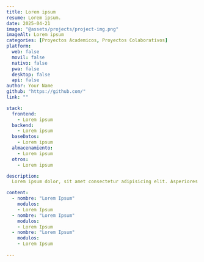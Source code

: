 ```yaml
---
title: Lorem ipsum
resume: Lorem ipsum.
date: 2025-04-21
image: "@assets/projects/project-img.png"
imageAlt: Lorem ipsum
categories: [Proyectos Academicos, Proyectos Colaborativos]
platform:
  web: false
  movil: false
  nativo: false
  pwa: false
  desktop: false
  api: false
author: Your Name
github: "https://github.com/"
link: ""

stack:
  frontend:
    - Lorem ipsum
  backend:
    - Lorem ipsum
  baseDatos:
    - Lorem ipsum
  almacenamiento:
    - Lorem ipsum
  otros:
    - Lorem ipsum

description:
  Lorem ipsum dolor, sit amet consectetur adipisicing elit. Asperiores deleniti, odio dolorum in quo obcaecati recusandae totam aperiam vitae facilis omnis nulla assumenda et cumque necessitatibus perferendis consectetur est labore?.

content:
  - nombre: "Lorem Ipsum"
    modulos:
    - Lorem Ipsum
  - nombre: "Lorem Ipsum"
    modulos:
    - Lorem Ipsum
  - nombre: "Lorem Ipsum"
    modulos:
    - Lorem Ipsum
  
---
```


